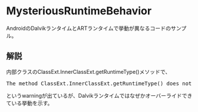 MysteriousRuntimeBehavior
====
AndroidのDalvikランタイムとARTランタイムで挙動が異なるコードのサンプル。

解説
----
内部クラスのClassExt.InnerClassExt.getRuntimeType()メソッドで、

<pre>
The method ClassExt.InnerClassExt.getRuntimeType() does not override the inherited method from ClassBase.InnerClassBase since it is private to a different package
</pre>

というwarningが出ているが、Dalvikランタイムではなぜかオーバーライドできている挙動を示す。
